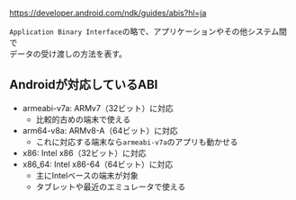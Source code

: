 https://developer.android.com/ndk/guides/abis?hl=ja

`Application Binary Interface`の略で、アプリケーションやその他システム間で  
データの受け渡しの方法を表す。

## Androidが対応しているABI
* armeabi-v7a: ARMv7（32ビット）に対応
	- 比較的古めの端末で使える
* arm64-v8a: ARMv8-A（64ビット）に対応
	- これに対応する端末なら`armeabi-v7a`のアプリも動かせる
* x86: Intel x86（32ビット）に対応
* x86_64: Intel x86-64（64ビット）に対応
	- 主にIntelベースの端末が対象
	- タブレットや最近のエミュレータで使える